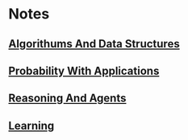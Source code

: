 # Notes

## [Algorithums And Data Structures](ads/)

## [Probability With Applications](probability/)

## [Reasoning And Agents](ai/)

## [Learning](ml/)